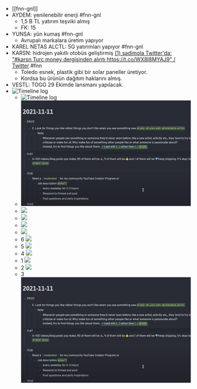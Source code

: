 - [[fnn-gnl]]
- AYDEM: yenilenebilir enerji #fnn-gnl
	- 1,5 B TL yatırım teşviki almış
	- FK: 15
- YUNSA: yün kumaş #fnn-gnl
	- Avrupalı markalara üretim yapıyor
- KAREL NETAS ALCTL: 5G yatırımları yapıyor #fnn-gnl
- KARSN: hidrojen yakıtlı otobüs geliştirmiş [(1) sadimola Twitter'da: "#karsn Turc money dergisinden alıntı https://t.co/WX8I8MYAJ9" / Twitter](https://twitter.com/sadimola/status/1583940824043491328) #fnn
	- Toledo esnek, plastik gibi bir solar paneller üretiyor.
	- Kordsa bu ürünün dağıtım haklarını almış.
- VESTL: TOGG 29 Ekimde lansmanı yapılacak.
- ![Timeline log](../../../img/scs20221023_175802.png)
	- ![Timeline log](../img/scs20221023_175802.png)
	- ![Timeline](img/scs20221023_175802.png)
	- ![](/Users/mertnuhoglu/projects/study/img/scs20221023_175802.png)
	- ![](./scs20221023_175802.png)
	- ![](scs20221023_175802.png)
	- ![](./assets/scs20221023_175802.png)
	- 6 ![](./../img/)
	- 5 ![](./../img/scs20221023_175802.png)
	- 4 ![](./assets/scs20221023_175802.png)
	- 1 ![](../scs20221023_175802.png)
	- 2 ![](../img/scs20221023_175802.png)
	- 3 ![](../../img/scs20221023_175802.png)